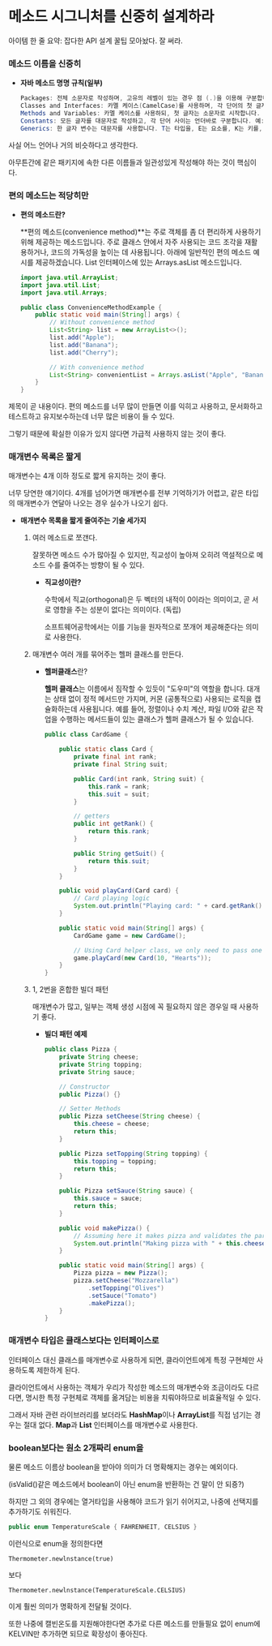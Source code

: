 # 메소드 시그니처를 신중히 설계하라

아이템 한 줄 요약: 잡다한 API 설계 꿀팁 모아놨다. 잘 써라.

### **메소드 이름을 신중히**

- **자바 메소드 명명 규칙(일부)**
    
    ```java
    Packages: 전체 소문자로 작성하며, 고유의 레벨이 있는 경우 점 (.)을 이용해 구분합니다. 대개 도메인 이름을 거꾸로 문자열로 사용합니다. 예: com.example.myapp
    Classes and Interfaces: 카멜 케이스(CamelCase)를 사용하며, 각 단어의 첫 글자는 대문자입니다. 예: String, MyClass, UserInterface.
    Methods and Variables: 카멜 케이스를 사용하되, 첫 글자는 소문자로 시작합니다. 동사가 앞에 오고, 명사가 뒤에 오는 것이 일반적입니다. 예: getAccount, processData, index.
    Constants: 모든 글자를 대문자로 작성하고, 각 단어 사이는 언더바로 구분합니다. 예: MAX_VALUE, USER_HOME_DIRECTORY.
    Generics: 한 글자 변수는 대문자를 사용합니다. T는 타입을, E는 요소를, K는 키를, V는 값을, S, U, V 등은 2번째, 3번째, 4번째 타입을 뜻합니다.
    ```
    

사실 어느 언어나 거의 비슷하다고 생각한다. 

아무튼간에 같은 패키지에 속한 다른 이름들과 일관성있게 작성해야 하는 것이 핵심이다.

### 편의 메소드는 적당히만

- **편의 메소드란?**
    
    **편의 메소드(convenience method)**는 주로 객체를 좀 더 편리하게 사용하기 위해 제공하는 메소드입니다. 주로 클래스 안에서 자주 사용되는 코드 조각을 재활용하거나, 코드의 가독성을 높이는 데 사용됩니다.
    아래에 일반적인 편의 메소드 예시를 제공하겠습니다. List 인터페이스에 있는 Arrays.asList 메소드입니다.
    
    ```java
    import java.util.ArrayList;
    import java.util.List;
    import java.util.Arrays;
    
    public class ConvenienceMethodExample {
        public static void main(String[] args) {
            // Without convenience method
            List<String> list = new ArrayList<>();
            list.add("Apple");
            list.add("Banana");
            list.add("Cherry");
    
            // With convenience method
            List<String> convenientList = Arrays.asList("Apple", "Banana", "Cherry");
        }
    }
    ```
    

제목이 곧 내용이다. 편의 메소드를 너무 많이 만들면 이를 익히고 사용하고, 문서화하고 테스트하고 유지보수하는데 너무 많은 비용이 들 수 있다.

그렇기 때문에 확실한 이유가 있지 않다면 가급적 사용하지 않는 것이 좋다.

### 매개변수 목록은 짧게

매개변수는 4개 이하 정도로 짧게 유지하는 것이 좋다.

너무 당연한 얘기이다. 4개를 넘어가면 매개변수를 전부 기억하기가 어렵고, 같은 타입의 매개변수가 연달아 나오는 경우 실수가 나오기 쉽다.

- **매개변수 목록을 짧게 줄여주는 기술 세가지**
    1. 여러 메소드로 쪼갠다.
        
        잘못하면 메소드 수가 많아질 수 있지만, 직교성이 높아져 오히려 역설적으로 메소드 수를 줄여주는 방향이 될 수 있다.
        
        - **직교성이란?**
            
            수학에서 직교(orthogonal)은 두 벡터의 내적이 0이라는 의미이고, 곧 서로 영향을 주는 성분이 없다는 의미이다. (독립)
            
            소프트웨어공학에서는 이를 기능을 원자적으로 쪼개어 제공해준다는 의미로 사용한다.
            
        
    2. 매개변수 여러 개를 묶어주는 헬퍼 클래스를 만든다.
        - **헬퍼클래스**란?
            
            **헬퍼 클래스**는 이름에서 짐작할 수 있듯이 "도우미"의 역할을 합니다. 대개는 상태 없이 정적 메서드만 가지며, 커몬 (공통적으로) 사용되는 로직을 캡슐화하는데 사용됩니다. 예를 들어, 정렬이나 수치 계산, 파일 I/O와 같은 작업을 수행하는 메서드들이 있는 클래스가 헬퍼 클래스가 될 수 있습니다.
            
            ```java
            public class CardGame {
            
                public static class Card {
                    private final int rank;
                    private final String suit;
            
                    public Card(int rank, String suit) {
                        this.rank = rank;
                        this.suit = suit;
                    }
            
                    // getters
                    public int getRank() {
                        return this.rank;
                    }
            
                    public String getSuit() {
                        return this.suit;
                    }
                }
            
                public void playCard(Card card) {
                    // Card playing logic
                    System.out.println("Playing card: " + card.getRank() + " of " + card.getSuit());
                }
            
                public static void main(String[] args) {
                    CardGame game = new CardGame();
            
                    // Using Card helper class, we only need to pass one argument instead of two
                    game.playCard(new Card(10, "Hearts"));
                }
            }
            ```
            
        
    3. 1, 2번을 혼합한 빌더 패턴
        
        매개변수가 많고, 일부는 객체 생성 시점에 꼭 필요하지 않은 경우일 때 사용하기 좋다.
        
        - **빌더 패턴 예제**
            
            ```java
            public class Pizza {
                private String cheese;
                private String topping;
                private String sauce;
            
                // Constructor
                public Pizza() {}
            
                // Setter Methods
                public Pizza setCheese(String cheese) {
                    this.cheese = cheese;
                    return this;
                }
            
                public Pizza setTopping(String topping) {
                    this.topping = topping;
                    return this;
                }
            
                public Pizza setSauce(String sauce) {
                    this.sauce = sauce;
                    return this;
                }
            
                public void makePizza() {
                    // Assuming here it makes pizza and validates the parameters.
                    System.out.println("Making pizza with " + this.cheese + ", " + this.topping + " and " + this.sauce);
                }
            
            	public static void main(String[] args) {
            	    Pizza pizza = new Pizza();
            	    pizza.setCheese("Mozzarella")
            	        .setTopping("Olives")
            	        .setSauce("Tomato")
            	        .makePizza();
            	}
            }
            ```
            
        

### 매개변수 타입은 클래스보다는 인터페이스로

인터페이스 대신 클래스를 매개변수로 사용하게 되면, 클라이언트에게 특정 구현체만 사용하도록 제한하게 된다.

클라이언트에서 사용하는 객체가 우리가 작성한 메소드의 매개변수와 조금이라도 다르다면, 명시한 특정 구현체로 객체를 옮겨담는 비용을 치뤄야하므로 비효율적일 수 있다.

그래서 자바 관련 라이브러리를 보더라도 **HashMap**이나 **ArrayList**를 직접 넘기는 경우는 절대 없다. **Map**과 **List** 인터페이스를 매개변수로 사용한다.

### boolean보다는 원소 2개짜리 enum을

물론 메소드 이름상 boolean을 받아야 의미가 더 명확해지는 경우는 예외이다.

(isValid()같은 메소드에서 boolean이 아닌 enum을 반환하는 건 말이 안 되죵?)

하지만 그 외의 경우에는 열거타입을 사용해야 코드가 읽기 쉬어지고, 나중에 선택지를 추가하기도 쉬워진다.

```java
public enum TemperatureScale { FAHRENHEIT, CELSIUS }
```

이런식으로 enum을 정의한다면 

`Thermometer.newlnstance(true)`

보다

`Thermometer.newlnstance(TemperatureScale.CELSIUS)`

이게 훨씬 의미가 명확하게 전달될 것이다.

또한 나중에 캘빈온도를 지원해야한다면 추가로 다른 메소드를 만들필요 없이 enum에 KELVIN만 추가하면 되므로 확장성이 좋아진다.
